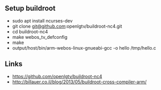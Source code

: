 ## Setup buildroot
- sudo apt install ncurses-dev
- git clone git@github.com:openlgtv/buildroot-nc4.git
- cd buildroot-nc4
- make webos_tv_defconfig
- make
- output/host/bin/arm-webos-linux-gnueabi-gcc -o hello /tmp/hello.c

## Links
- https://github.com/openlgtv/buildroot-nc4
- http://billauer.co.il/blog/2013/05/buildroot-cross-compiler-arm/
